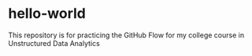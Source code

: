 # hello-world
This repository is for practicing the GitHub Flow for my college course in Unstructured Data Analytics
